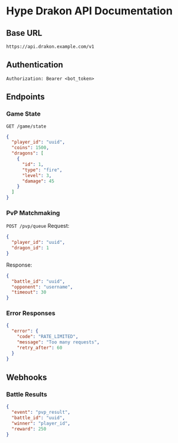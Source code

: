 # Hype Drakon API Documentation

## Base URL
`https://api.drakon.example.com/v1`

## Authentication
```http
Authorization: Bearer <bot_token>
```

## Endpoints

### Game State
`GET /game/state`
```json
{
  "player_id": "uuid",
  "coins": 1500,
  "dragons": [
    {
      "id": 1,
      "type": "fire",
      "level": 3,
      "damage": 45
    }
  ]
}
```

### PvP Matchmaking
`POST /pvp/queue`
Request:
```json
{
  "player_id": "uuid",
  "dragon_id": 1
}
```

Response:
```json
{
  "battle_id": "uuid",
  "opponent": "username",
  "timeout": 30
}
```

### Error Responses
```json
{
  "error": {
    "code": "RATE_LIMITED",
    "message": "Too many requests",
    "retry_after": 60
  }
}
```

## Webhooks

### Battle Results
```json
{
  "event": "pvp_result",
  "battle_id": "uuid",
  "winner": "player_id",
  "reward": 250
}
```